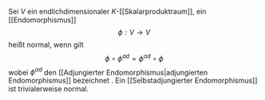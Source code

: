Sei $V$ ein endlichdimensionaler $K$-[[Skalarproduktraum]], ein [[Endomorphismus]]
$$\phi: V \to V$$
heißt normal, wenn gilt
$$\phi \circ \phi^{ad} = \phi^{ad} \circ \phi$$
wobei $\phi^{ad}$ den [[Adjungierter Endomorphismus|adjungierten Endomorphismus]] bezeichnet . Ein [[Selbstadjungierter Endomorphismus]] ist trivialerweise normal.